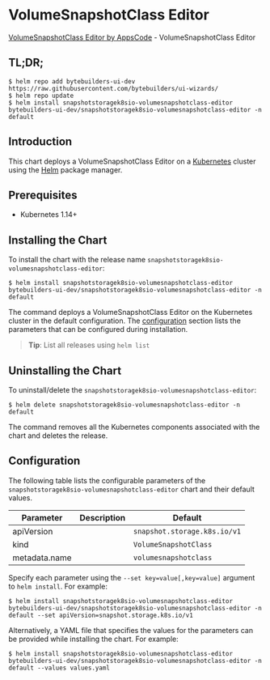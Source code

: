 # VolumeSnapshotClass Editor

[VolumeSnapshotClass Editor by AppsCode](https://byte.builders) - VolumeSnapshotClass Editor

## TL;DR;

```console
$ helm repo add bytebuilders-ui-dev https://raw.githubusercontent.com/bytebuilders/ui-wizards/
$ helm repo update
$ helm install snapshotstoragek8sio-volumesnapshotclass-editor bytebuilders-ui-dev/snapshotstoragek8sio-volumesnapshotclass-editor -n default
```

## Introduction

This chart deploys a VolumeSnapshotClass Editor on a [Kubernetes](http://kubernetes.io) cluster using the [Helm](https://helm.sh) package manager.

## Prerequisites

- Kubernetes 1.14+

## Installing the Chart

To install the chart with the release name `snapshotstoragek8sio-volumesnapshotclass-editor`:

```console
$ helm install snapshotstoragek8sio-volumesnapshotclass-editor bytebuilders-ui-dev/snapshotstoragek8sio-volumesnapshotclass-editor -n default
```

The command deploys a VolumeSnapshotClass Editor on the Kubernetes cluster in the default configuration. The [configuration](#configuration) section lists the parameters that can be configured during installation.

> **Tip**: List all releases using `helm list`

## Uninstalling the Chart

To uninstall/delete the `snapshotstoragek8sio-volumesnapshotclass-editor`:

```console
$ helm delete snapshotstoragek8sio-volumesnapshotclass-editor -n default
```

The command removes all the Kubernetes components associated with the chart and deletes the release.

## Configuration

The following table lists the configurable parameters of the `snapshotstoragek8sio-volumesnapshotclass-editor` chart and their default values.

|   Parameter   | Description |           Default            |
|---------------|-------------|------------------------------|
| apiVersion    |             | `snapshot.storage.k8s.io/v1` |
| kind          |             | `VolumeSnapshotClass`        |
| metadata.name |             | `volumesnapshotclass`        |


Specify each parameter using the `--set key=value[,key=value]` argument to `helm install`. For example:

```console
$ helm install snapshotstoragek8sio-volumesnapshotclass-editor bytebuilders-ui-dev/snapshotstoragek8sio-volumesnapshotclass-editor -n default --set apiVersion=snapshot.storage.k8s.io/v1
```

Alternatively, a YAML file that specifies the values for the parameters can be provided while
installing the chart. For example:

```console
$ helm install snapshotstoragek8sio-volumesnapshotclass-editor bytebuilders-ui-dev/snapshotstoragek8sio-volumesnapshotclass-editor -n default --values values.yaml
```
